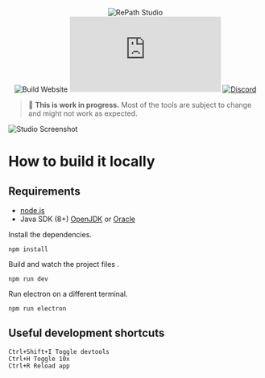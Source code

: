 <div align="center">
  
![RePath Studio](https://repath.studio/assets/images/banner.png)\
![Build Website](https://github.com/sprocketc/repath-studio/actions/workflows/studio.yml/badge.svg)
[![Matrix](https://img.shields.io/matrix/repath.studio:matrix.org?label=MATRIX&logo=matrix&color=%230098d4)](https://matrix.to/#/#repath.studio:matrix.org)
[![Discord](https://img.shields.io/discord/890005586958237716?color=%235865F2&label=Discord&logo=discord&logoColor=%23aaaaaa)](https://discord.gg/yzjY6W6ame)

</div>

> :construction: **This is work in progress.** Most of the tools are subject to change and might not work as expected.

![Studio Screenshot](https://repath.studio/assets/images/studio.png)

# How to build it locally

## Requirements
- [node.js](https://nodejs.org/)
- Java SDK (8+) [OpenJDK](https://www.oracle.com/java/technologies/downloads/) or [Oracle](https://nodejs.org/)

Install the dependencies.
```
npm install
```
Build and watch the project files . 
```
npm run dev
```
Run electron on a different terminal.
```
npm run electron
```

## Useful development shortcuts

```
Ctrl+Shift+I Toggle devtools
Ctrl+H Toggle 10x
Ctrl+R Reload app
```
